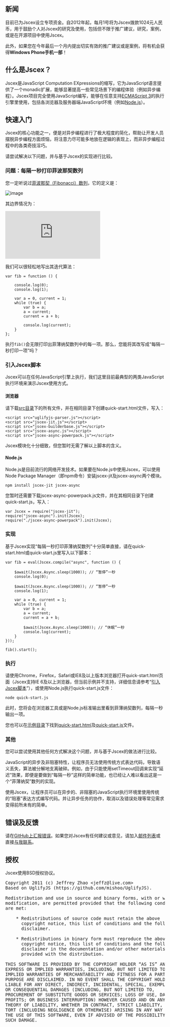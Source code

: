 ## 新闻

目前已为Jscex设立专项资金。自2012年起，每月1号将为Jscex拨款1024元人民币，用于鼓励个人对Jscex的研究及使用，包括但不限于推广建议，研究，案例，或是在开源项目中使用Jscex。

此外，如果您在今年最后一个月内提出切实有效的推广建议或是案例，将有机会获得**Windows Phone手机一部**！

## 什么是Jscex？

Jscex是JavaScript Computation EXpressions的缩写，它为JavaScript语言提供了一个monadic扩展，能够显著提高一些常见场景下的编程体验（例如异步编程）。Jscex项目完全使用JavaScript编写，能够在任意支持[ECMAScript 3](http://www.ecma-international.org/publications/standards/Ecma-262.htm)的执行引擎里使用，包括各浏览器及服务器端JavaScript环境（例如[Node.js](http://nodejs.org/)）。

## 快速入门

Jscex的核心功能之一，便是对异步编程进行了极大程度的简化，帮助让开发人员摆脱异步编程方面烦恼，将注意力尽可能多地放在逻辑的表现上，而非异步编程过程中的各类奇技淫巧。

请尝试解决以下问题，并与基于Jscex的实现进行比较。

### 问题：每隔一秒打印菲波那契数列

您一定听说过[菲波那契（Fibonacci）数列](http://en.wikipedia.org/wiki/Fibonacci_number)，它的定义是：

![image](http://latex.codecogs.com/gif.latex?F_n%20=%20F_{n-1}%20+%20F_{n%20-%202})

其边界情况为：

![image](http://latex.codecogs.com/gif.latex?F_0%20=%200,%20F_1%20=%201)

我们可以很轻松地写出其迭代算法：

    var fib = function () {                console.log(0);        console.log(1);        var a = 0, current = 1;        while (true) {            var b = a;            a = current;            current = a + b;            console.log(current);        }    };

执行`fib()`会无限打印出菲薄纳契数列中的每一项。那么，您能将其改写成“每隔一秒打印一项”吗？

### 引入Jscex脚本

Jscex可以在任何JavaScript引擎上执行，我们这里目前最典型的两类JavaScript执行环境来演示Jscex使用方式。

#### 浏览器

请下载[src目录](src)下的所有文件，并在相同目录下创建quick-start.html文件，写入：

    <script src="uglifyjs-parser.js"></script>
    <script src="jscex-jit.js"></script>
    <script src="jscex-builderbase.js"></script>
    <script src="jscex-async.js"></script>
    <script src="jscex-async-powerpack.js"></script>

Jscex模块化十分细致，但您暂时无需了解以上脚本的含义。

#### Node.js

Node.js是目前流行的网络开发技术。如果要在Node.js中使用Jscex，可以使用Node Package Manager（即npm命令）安装jscex-jit及jscex-async两个模块。

    npm install jscex-jit jscex-async

您暂时还需要下载jscex-async-powerpack.js文件，并在其相同目录下创建quick-start.js，写入：

    var Jscex = require("jscex-jit");
    require("jscex-async").init(Jscex);
    require("./jscex-async-powerpack").init(Jscex);

### 实现

基于Jscex实现“每隔一秒打印菲薄纳契数列”十分简单直接，请在quick-start.html或quick-start.js里写入以下脚本：

    var fib = eval(Jscex.compile("async", function () {        $await(Jscex.Async.sleep(1000)); // “暂停”一秒        console.log(0);                $await(Jscex.Async.sleep(1000)); // “暂停”一秒        console.log(1);        var a = 0, current = 1;        while (true) {            var b = a;            a = current;            current = a + b;            $await(Jscex.Async.sleep(1000)); // “休眠”一秒            console.log(current);        }    }));

    fib().start();

### 执行

请使用Chrome，Firefox，Safari或IE8及以上版本浏览器打开quick-start.html页面（Jscex支持IE 6及以上浏览器，但当前示例并不支持，详细信息请参考“[引入Jscex脚本](README.md)”），或使用Node.js执行quick-start.js文件：

    node quick-start.js

此时，您将会在浏览器工具或是Node.js标准输出里看到菲薄纳契数列，每隔一秒输出一项。

您也可以在[示例目录](samples/async)下找到[quick-start.html](samples/async/quick-start.html)及[quick-start.js](samples/async/quick-start.js)文件。

### 其他

您可以尝试使用其他任何方式解决这个问题，并与基于Jscex的做法进行比较。

JavaScript的异步及非阻塞特性，让程序员无法使用传统方式表达代码，导致语义丢失，算法被分解地支离破碎。例如，由于只能使用setTimeout回调来实现“延迟”效果，即便是要做到“每隔一秒”这样的简单功能，也已经让人难以看出这是一个“菲薄纳契”数列的实现。

使用Jscex，让程序员可以在异步的、非阻塞的JavaScript执行环境里使用传统的“阻塞”表达方式编写代码。并让异步任务的协作，取消以及错误处理等常见需求变得前所未有的简单。

## 错误及反馈

请在[GitHub上汇报错误](issues)。如果您对Jscex有任何建议或意见，请加入[邮件列表](http://groups.google.com/group/jscex)或直接[与我联系](mailto:jeffz@live.com)。

## 授权

Jscex使用BSD授权协议。

<pre>Copyright 2011 (c) Jeffrey Zhao &lt;jeffz@live.com&gt;
Based on UglifyJS (https://github.com/mishoo/UglifyJS).

Redistribution and use in source and binary forms, with or without
modification, are permitted provided that the following conditions
are met:

    * Redistributions of source code must retain the above
      copyright notice, this list of conditions and the following
      disclaimer.

    * Redistributions in binary form must reproduce the above
      copyright notice, this list of conditions and the following
      disclaimer in the documentation and/or other materials
      provided with the distribution.

THIS SOFTWARE IS PROVIDED BY THE COPYRIGHT HOLDER “AS IS” AND ANY
EXPRESS OR IMPLIED WARRANTIES, INCLUDING, BUT NOT LIMITED TO, THE
IMPLIED WARRANTIES OF MERCHANTABILITY AND FITNESS FOR A PARTICULAR
PURPOSE ARE DISCLAIMED. IN NO EVENT SHALL THE COPYRIGHT HOLDER BE
LIABLE FOR ANY DIRECT, INDIRECT, INCIDENTAL, SPECIAL, EXEMPLARY,
OR CONSEQUENTIAL DAMAGES (INCLUDING, BUT NOT LIMITED TO,
PROCUREMENT OF SUBSTITUTE GOODS OR SERVICES; LOSS OF USE, DATA, OR
PROFITS; OR BUSINESS INTERRUPTION) HOWEVER CAUSED AND ON ANY
THEORY OF LIABILITY, WHETHER IN CONTRACT, STRICT LIABILITY, OR
TORT (INCLUDING NEGLIGENCE OR OTHERWISE) ARISING IN ANY WAY OUT OF
THE USE OF THIS SOFTWARE, EVEN IF ADVISED OF THE POSSIBILITY OF
SUCH DAMAGE.</pre>
